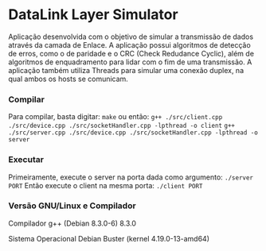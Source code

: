 # DataLink Layer Simulator
Aplicação desenvolvida com o objetivo de simular a transmissão de dados através da camada de Enlace. A aplicação possui algoritmos de detecção de erros, como o de paridade e o CRC (Check Redudance Cyclic), além de algoritmos de enquadramento para lidar com o fim de uma transmissão. A aplicação também utiliza Threads para simular uma conexão duplex, na qual ambos os hosts se comunicam. 
### Compilar
Para compilar, basta digitar:
`make`
ou então:
`g++ ./src/client.cpp ./src/device.cpp ./src/socketHandler.cpp -lpthread -o client`
`g++ ./src/server.cpp ./src/device.cpp ./src/socketHandler.cpp -lpthread -o server`

### Executar
Primeiramente, execute o server na porta dada como argumento:
`./server PORT`
Então execute o client na mesma porta:
`./client PORT`

### Versão GNU/Linux e Compilador

Compilador g++ (Debian 8.3.0-6) 8.3.0

Sistema Operacional Debian Buster (kernel 4.19.0-13-amd64)
